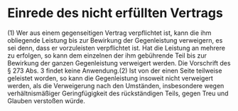 # Einrede des nicht erfüllten Vertrags

(1) Wer aus einem gegenseitigen Vertrag verpflichtet ist, kann die ihm obliegende Leistung bis zur Bewirkung der Gegenleistung verweigern, es sei denn, dass er vorzuleisten verpflichtet ist. Hat die Leistung an mehrere zu erfolgen, so kann dem einzelnen der ihm gebührende Teil bis zur Bewirkung der ganzen Gegenleistung verweigert werden. Die Vorschrift des § 273 Abs. 3 findet keine Anwendung.(2) Ist von der einen Seite teilweise geleistet worden, so kann die Gegenleistung insoweit nicht verweigert werden, als die Verweigerung nach den Umständen, insbesondere wegen verhältnismäßiger Geringfügigkeit des rückständigen Teils, gegen Treu und Glauben verstoßen würde. 


